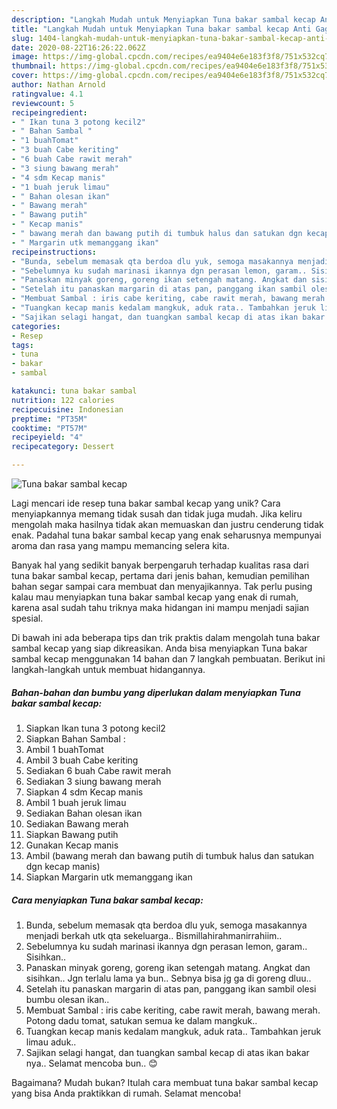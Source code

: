 ```yaml
---
description: "Langkah Mudah untuk Menyiapkan Tuna bakar sambal kecap Anti Gagal"
title: "Langkah Mudah untuk Menyiapkan Tuna bakar sambal kecap Anti Gagal"
slug: 1404-langkah-mudah-untuk-menyiapkan-tuna-bakar-sambal-kecap-anti-gagal
date: 2020-08-22T16:26:22.062Z
image: https://img-global.cpcdn.com/recipes/ea9404e6e183f3f8/751x532cq70/tuna-bakar-sambal-kecap-foto-resep-utama.jpg
thumbnail: https://img-global.cpcdn.com/recipes/ea9404e6e183f3f8/751x532cq70/tuna-bakar-sambal-kecap-foto-resep-utama.jpg
cover: https://img-global.cpcdn.com/recipes/ea9404e6e183f3f8/751x532cq70/tuna-bakar-sambal-kecap-foto-resep-utama.jpg
author: Nathan Arnold
ratingvalue: 4.1
reviewcount: 5
recipeingredient:
- " Ikan tuna 3 potong kecil2"
- " Bahan Sambal "
- "1 buahTomat"
- "3 buah Cabe keriting"
- "6 buah Cabe rawit merah"
- "3 siung bawang merah"
- "4 sdm Kecap manis"
- "1 buah jeruk limau"
- " Bahan olesan ikan"
- " Bawang merah"
- " Bawang putih"
- " Kecap manis"
- " bawang merah dan bawang putih di tumbuk halus dan satukan dgn kecap manis"
- " Margarin utk memanggang ikan"
recipeinstructions:
- "Bunda, sebelum memasak qta berdoa dlu yuk, semoga masakannya menjadi berkah utk qta sekeluarga.. Bismillahirahmanirrahiim.."
- "Sebelumnya ku sudah marinasi ikannya dgn perasan lemon, garam.. Sisihkan.."
- "Panaskan minyak goreng, goreng ikan setengah matang. Angkat dan sisihkan.. Jgn terlalu lama ya bun.. Sebnya bisa jg ga di goreng dluu.."
- "Setelah itu panaskan margarin di atas pan, panggang ikan sambil olesi bumbu olesan ikan.."
- "Membuat Sambal : iris cabe keriting, cabe rawit merah, bawang merah. Potong dadu tomat, satukan semua ke dalam mangkuk.."
- "Tuangkan kecap manis kedalam mangkuk, aduk rata.. Tambahkan jeruk limau aduk.."
- "Sajikan selagi hangat, dan tuangkan sambal kecap di atas ikan bakar nya.. Selamat mencoba bun.. 😊"
categories:
- Resep
tags:
- tuna
- bakar
- sambal

katakunci: tuna bakar sambal 
nutrition: 122 calories
recipecuisine: Indonesian
preptime: "PT35M"
cooktime: "PT57M"
recipeyield: "4"
recipecategory: Dessert

---
```



![Tuna bakar sambal kecap](https://img-global.cpcdn.com/recipes/ea9404e6e183f3f8/751x532cq70/tuna-bakar-sambal-kecap-foto-resep-utama.jpg)

Lagi mencari ide resep tuna bakar sambal kecap yang unik? Cara menyiapkannya memang tidak susah dan tidak juga mudah. Jika keliru mengolah maka hasilnya tidak akan memuaskan dan justru cenderung tidak enak. Padahal tuna bakar sambal kecap yang enak seharusnya mempunyai aroma dan rasa yang mampu memancing selera kita.



Banyak hal yang sedikit banyak berpengaruh terhadap kualitas rasa dari tuna bakar sambal kecap, pertama dari jenis bahan, kemudian pemilihan bahan segar sampai cara membuat dan menyajikannya. Tak perlu pusing kalau mau menyiapkan tuna bakar sambal kecap yang enak di rumah, karena asal sudah tahu triknya maka hidangan ini mampu menjadi sajian spesial.


Di bawah ini ada beberapa tips dan trik praktis dalam mengolah tuna bakar sambal kecap yang siap dikreasikan. Anda bisa menyiapkan Tuna bakar sambal kecap menggunakan 14 bahan dan 7 langkah pembuatan. Berikut ini langkah-langkah untuk membuat hidangannya.

<!--inarticleads1-->

##### Bahan-bahan dan bumbu yang diperlukan dalam menyiapkan Tuna bakar sambal kecap:

1. Siapkan  Ikan tuna 3 potong kecil2
1. Siapkan  Bahan Sambal :
1. Ambil 1 buahTomat
1. Ambil 3 buah Cabe keriting
1. Sediakan 6 buah Cabe rawit merah
1. Sediakan 3 siung bawang merah
1. Siapkan 4 sdm Kecap manis
1. Ambil 1 buah jeruk limau
1. Sediakan  Bahan olesan ikan
1. Sediakan  Bawang merah
1. Siapkan  Bawang putih
1. Gunakan  Kecap manis
1. Ambil  (bawang merah dan bawang putih di tumbuk halus dan satukan dgn kecap manis)
1. Siapkan  Margarin utk memanggang ikan




<!--inarticleads2-->

##### Cara menyiapkan Tuna bakar sambal kecap:

1. Bunda, sebelum memasak qta berdoa dlu yuk, semoga masakannya menjadi berkah utk qta sekeluarga.. Bismillahirahmanirrahiim..
1. Sebelumnya ku sudah marinasi ikannya dgn perasan lemon, garam.. Sisihkan..
1. Panaskan minyak goreng, goreng ikan setengah matang. Angkat dan sisihkan.. Jgn terlalu lama ya bun.. Sebnya bisa jg ga di goreng dluu..
1. Setelah itu panaskan margarin di atas pan, panggang ikan sambil olesi bumbu olesan ikan..
1. Membuat Sambal : iris cabe keriting, cabe rawit merah, bawang merah. Potong dadu tomat, satukan semua ke dalam mangkuk..
1. Tuangkan kecap manis kedalam mangkuk, aduk rata.. Tambahkan jeruk limau aduk..
1. Sajikan selagi hangat, dan tuangkan sambal kecap di atas ikan bakar nya.. Selamat mencoba bun.. 😊




Bagaimana? Mudah bukan? Itulah cara membuat tuna bakar sambal kecap yang bisa Anda praktikkan di rumah. Selamat mencoba!
